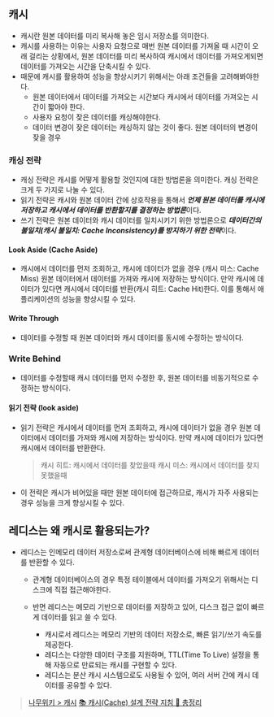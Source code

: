## 캐시

- 캐시란 원본 데이터를 미리 복사해 놓은 임시 저장소를 의미한다.
- 캐시를 사용하는 이유는 사용자 요청으로 매번 원본 데이터를 가져올 때 시간이 오래 걸리는 상황에서, 원본 데이터를 미리 복사하여 캐시에서 데이터를 가져오게되면 데이터를 가져오는 시간을 단축시킬 수 있다.
- 때문에 캐시를 활용하여 성능을 향상시키기 위해서는 아래 조건들을 고려해봐야한다.
  - 원본 데이터에서 데이터를 가져오는 시간보다 캐시에서 데이터를 가져오는 시간이 짧아야 한다.
  - 사용자 요청이 잦은 데이터를 캐싱해야한다.
  - 데이터 변경이 잦은 데이터는 캐싱하지 않는 것이 좋다. 원본 데이터의 변경이 잦을 경우 

### 캐싱 전략
- 캐싱 전략은 캐시를 어떻게 활용할 것인지에 대한 방법론을 의미한다. 캐싱 전략은 크게 두 가지로 나눌 수 있다.
- 읽기 전략은 캐시와 원본 데이터 간에 상호작용을 통해서 ***언제 원본 데이터를 캐시에 저장하고 캐시에서 데이터를 반환할지를 결정하는 방법론***이다. 
- 쓰기 전략은 원본 데이터와 캐시 데이터를 일치시키기 위한 방법론으로 ***데이터간의 불일치(캐시 불일치: Cache Inconsistency)를 방지하기 위한 전략***이다.

#### Look Aside (Cache Aside)
- 캐시에서 데이터를 먼저 조회하고, 캐시에 데이터가 없을 경우 (캐시 미스: Cache Miss) 원본 데이터에서 데이터를 가져와 캐시에 저장하는 방식이다. 만약 캐시에 데이터가 있다면 캐시에서 데이터를 반환(캐시 히트: Cache Hit)한다. 이를 통해서 애플리케이션의 성능을 향상시킬 수 있다.

#### Write Through
- 데이터를 수정할 때 원본 데이터와 캐시 데이터를 동시에 수정하는 방식이다.

### Write Behind
- 데이터를 수정할때 캐시 데이터를 먼저 수정한 후, 원본 데이터를 비동기적으로 수정하는 방식이다.

#### 읽기 전략 (look aside)
- 읽기 전략은 캐시에서 데이터를 먼저 조회하고, 캐시에 데이터가 없을 경우 원본 데이터에서 데이터를 가져와 캐시에 저장하는 방식이다. 만약 캐시에 데이터가 있다면 캐시에서 데이터를 반환한다.
  > 캐시 히트: 캐시에서 데이터를 찾았을때
  > 캐시 미스: 캐시에서 데이터를 찾지 못했을때
- 이 전략은 캐시가 비어있을 때만 원본 데이터에 접근하므로, 캐시가 자주 사용되는 경우 성능을 크게 향상시킬 수 있다.


## 레디스는 왜 캐시로 활용되는가?
- 레디스는 인메모리 데이터 저장소로써 관계형 데이터베이스에 비해 빠르게 데이터를 반환할 수 있다.
  - 관계형 데이터베이스의 경우 특정 테이블에서 데이터를 가져오기 위해서는 디스크에 직접 접근해야한다.
  - 반면 레디스는 메모리 기반으로 데이터를 저장하고 있어, 디스크 접근 없이 빠르게 데이터를 읽고 쓸 수 있다.

    - 캐시로서 레디스는 메모리 기반의 데이터 저장소로, 빠른 읽기/쓰기 속도를 제공한다.
    - 레디스는 다양한 데이터 구조를 지원하며, TTL(Time To Live) 설정을 통해 자동으로 만료되는 캐시를 구현할 수 있다.
    - 레디스는 분산 캐시 시스템으로도 사용될 수 있어, 여러 서버 간에 캐시 데이터를 공유할 수 있다.

> [나무위키 > 캐시](https://namu.wiki/w/%EC%BA%90%EC%8B%9C)
> [📚 캐시(Cache) 설계 전략 지침 💯 총정리](https://inpa.tistory.com/entry/REDIS-%F0%9F%93%9A-%EC%BA%90%EC%8B%9CCache-%EC%84%A4%EA%B3%84-%EC%A0%84%EB%9E%B5-%EC%A7%80%EC%B9%A8-%EC%B4%9D%EC%A0%95%EB%A6%AC)